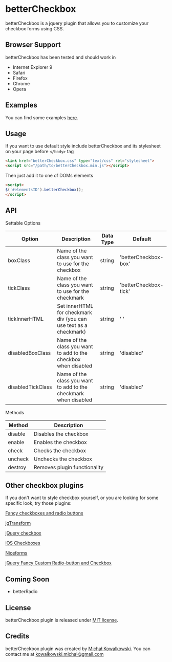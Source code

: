 betterCheckbox
========
betterCheckbox is a jquery plugin that allows you to customize your checkbox forms using CSS.

Browser Support
--------

betterCheckbox has been tested and should work in
- Internet Explorer 9
- Safari
- Firefox
- Chrome
- Opera

Examples
--------

You can find some examples [here](http://www.michalkowalkowski.com/betterCheckbox).

Usage
--------

If you want to use default style include betterCheckbox and its stylesheet on your page before `</body>` tag

```html
<link href="betterCheckbox.css" type="text/css" rel="stylesheet">
<script src="/path/to/betterCheckbox.min.js"></script>
```
  			
Then just add it to one of DOMs elements

```html
<script>
$('#elementsID').betterCheckbox();
</script>
```			


API
--------
Settable Options
<table>
<thead>
<tr>
<th>Option</th>
<th>Description</th>
<th>Data Type</th>
<th>Default</th>
</tr>
</thead>
<tbody>
<tr>
<td>boxClass</td>
<td>Name of the class you want to use for the checkbox</td>
<td>string</td>
<td>'betterCheckbox-box'</td>
</tr>						
<tr>
<td>tickClass</td>
<td>Name of the class you want to use for the checkmark</td>
<td>string</td>
<td>'betterCheckbox-tick'</td>
</tr>						
<tr>
<td>tickInnerHTML</td>
<td>Set innerHTML for checkmark div (you can use text as a checkmark)</td>
<td>string</td>
<td>' '</td>
</tr>						
<tr>
<td>disabledBoxClass</td>
<td>Name of the class you want to add to the checkbox when disabled</td>
<td>string</td>
<td>'disabled'</td>
</tr>						
<tr>
<td>disabledTickClass</td>
<td>Name of the class you want to add to the checkmark when disabled</td>
<td>string</td>
<td>'disabled'</td>
</tr>							
</tbody>
</table>

Methods

<table>
<thead>
<tr>
<th>Method</th>
<th>Description</th>
</tr>
</thead>
<tbody>
<tr>
<td>disable</td>
<td>Disables the checkbox</td>
</tr>						
<tr>
<td>enable</td>
<td>Enables the checkbox</td>
</tr>						
<tr>
<td>check</td>
<td>Checks the checkbox</td>
</tr>						
<tr>
<td>uncheck</td>
<td>Unchecks the checkbox</td>
</tr>						
<tr class="last">
<td>destroy</td>
<td>Removes plugin functionality</td>
</tr>						
</tbody>
</table>

Other checkbox plugins
-------
If you don't want to style checkbox yourself, or you are looking for some specific look, try those plugins:

[Fancy checkboxes and radio buttons](http://webdesign.maratz.com/lab/fancy-checkboxes-and-radio-buttons/demo.html)

[jqTransform](http://www.dfc-e.com/metiers/multimedia/opensource/jqtransform/)

[jQuery checkbox](http://widowmaker.kiev.ua/checkbox/)

[iOS Checkboxes](http://ios-checkboxes.awardwinningfjords.com/)

[Niceforms](http://www.emblematiq.com/lab/niceforms/demo/niceforms.html)

[jQuery Fancy Custom Radio-button and Checkbox](http://blogs.digitss.com/javascript/jquery-javascript/jquery-fancy-custom-radio-and-checkbox/)


Coming Soon
-------
- betterRadio
				
License
-------
betterCheckbox plugin is released under [MIT license](http://opensource.org/licenses/mit-license.php).

Credits
-------
betterCheckbox plugin was created by [Michał Kowalkowski](https://github.com/michalkow). You can contact me at [kowalkowski.michal@gmail.com](mailto:kowalkowski.michal@gmail.com)
